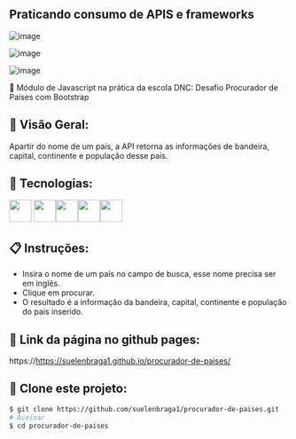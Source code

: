## Praticando consumo de APIS e frameworks

![image](https://github.com/suelenbraga1/procurador-de-paises/assets/140122120/c1df38ce-27e2-4311-b04f-7f26050d4edf)

![image](https://github.com/suelenbraga1/procurador-de-paises/assets/140122120/54ffdefc-a08a-47d8-98c1-04e1921c300c)

![image](https://github.com/suelenbraga1/procurador-de-paises/assets/140122120/af73f946-154a-4500-8fd5-be9b051ff34b)


📄 Módulo de Javascript na prática da escola DNC: Desafio Procurador de Países com Bootstrap

## 🏁 Visão Geral:

Apartir do nome de um país, a API retorna as informações de bandeira, capital, continente e população desse país.

## 🚀 Tecnologias:

<img src="https://cdn.jsdelivr.net/gh/devicons/devicon@latest/icons/html5/html5-plain.svg" width="40" height="40"/> <img src="https://cdn.jsdelivr.net/gh/devicons/devicon@latest/icons/css3/css3-plain.svg" width="40" height="40"/><img src="https://cdn.jsdelivr.net/gh/devicons/devicon@latest/icons/javascript/javascript-original.svg" width="40" height="40"/><img src="https://cdn.jsdelivr.net/gh/devicons/devicon@latest/icons/figma/figma-original.svg" width="40" height="40"/><img src="https://cdn.jsdelivr.net/gh/devicons/devicon@latest/icons/bootstrap/bootstrap-plain-wordmark.svg" width="40" height="40"/>

## 📋 Instruções:

- Insira o nome de um país no campo de busca, esse nome precisa ser em inglês.
- Clique em procurar.
- O resultado é a informação da bandeira, capital, continente e população do país inserido.

## 👾 Link da página no github pages:

https://https://suelenbraga1.github.io/procurador-de-paises/

## 👯 Clone este projeto:

```bash
$ git clone https://github.com/suelenbraga1/procurador-de-paises.git
# Acessar
$ cd procurador-de-paises


